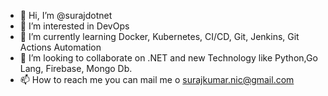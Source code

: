 - 👋 Hi, I’m @surajdotnet
- 👀 I’m interested in DevOps
- 🌱 I’m currently learning Docker, Kubernetes, CI/CD, Git, Jenkins, Git Actions Automation
- 💞️ I’m looking to collaborate on .NET and new Technology like Python,Go Lang, Firebase, Mongo Db.
- 📫 How to reach me you can mail me o surajkumar.nic@gmail.com

<!---
surajdotnet/surajdotnet is a ✨ special ✨ repository because its `README.md` (this file) appears on your GitHub profile.
You can click the Preview link to take a look at your changes.
--->

